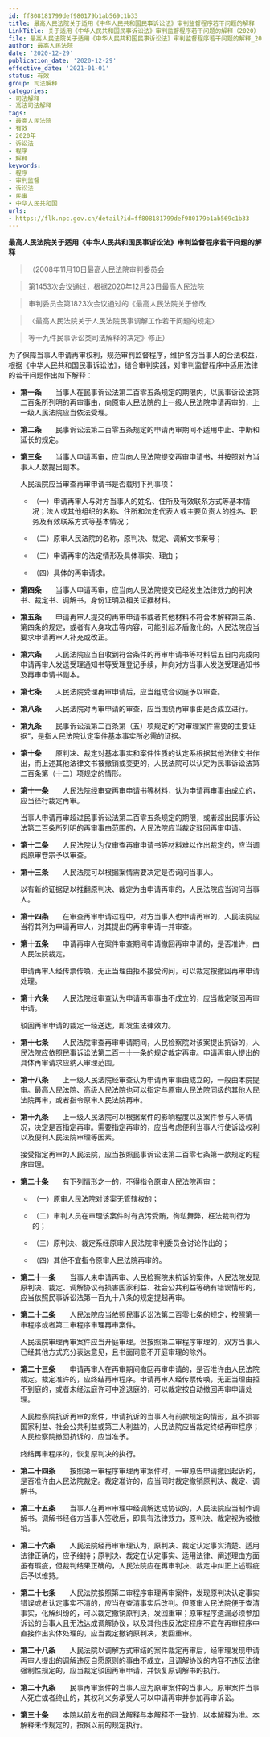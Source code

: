```yaml
---
id: ff808181799def980179b1ab569c1b33
title: 最高人民法院关于适用《中华人民共和国民事诉讼法》审判监督程序若干问题的解释
LinkTitle: 关于适用《中华人民共和国民事诉讼法》审判监督程序若干问题的解释（2020）
file: 最高人民法院关于适用《中华人民共和国民事诉讼法》审判监督程序若干问题的解释_20201229_ff808181799def980179b1ab569c1b33.doc
author: 最高人民法院
date: '2020-12-29'
publication_date: '2020-12-29'
effective_date: '2021-01-01'
status: 有效
group: 司法解释
categories:
- 司法解释
- 高法司法解释
tags:
- 最高人民法院
- 有效
- 2020年
- 诉讼法
- 程序
- 解释
keywords:
- 程序
- 审判监督
- 诉讼法
- 民事
- 中华人民共和国
urls:
- https://flk.npc.gov.cn/detail?id=ff808181799def980179b1ab569c1b33
---
```


**最高人民法院关于适用《中华人民共和国民事诉讼法》审判监督程序若干问题的解释**

> （2008年11月10日最高人民法院审判委员会

> 第1453次会议通过，根据2020年12月23日最高人民法院

> 审判委员会第1823次会议通过的《最高人民法院关于修改

> 〈最高人民法院关于人民法院民事调解工作若干问题的规定〉

> 等十九件民事诉讼类司法解释的决定》修正）

为了保障当事人申请再审权利，规范审判监督程序，维护各方当事人的合法权益，根据《中华人民共和国民事诉讼法》，结合审判实践，对审判监督程序中适用法律的若干问题作出如下解释：

- **第一条**　　当事人在民事诉讼法第二百零五条规定的期限内，以民事诉讼法第二百条所列明的再审事由，向原审人民法院的上一级人民法院申请再审的，上一级人民法院应当依法受理。

- **第二条**　　民事诉讼法第二百零五条规定的申请再审期间不适用中止、中断和延长的规定。

- **第三条**　　当事人申请再审，应当向人民法院提交再审申请书，并按照对方当事人人数提出副本。

  人民法院应当审查再审申请书是否载明下列事项：

  - （一）申请再审人与对方当事人的姓名、住所及有效联系方式等基本情况；法人或其他组织的名称、住所和法定代表人或主要负责人的姓名、职务及有效联系方式等基本情况；

  - （二）原审人民法院的名称，原判决、裁定、调解文书案号；

  - （三）申请再审的法定情形及具体事实、理由；

  - （四）具体的再审请求。

- **第四条**　　当事人申请再审，应当向人民法院提交已经发生法律效力的判决书、裁定书、调解书，身份证明及相关证据材料。

- **第五条**　　申请再审人提交的再审申请书或者其他材料不符合本解释第三条、第四条的规定，或者有人身攻击等内容，可能引起矛盾激化的，人民法院应当要求申请再审人补充或改正。

- **第六条**　　人民法院应当自收到符合条件的再审申请书等材料后五日内完成向申请再审人发送受理通知书等受理登记手续，并向对方当事人发送受理通知书及再审申请书副本。

- **第七条**　　人民法院受理再审申请后，应当组成合议庭予以审查。

- **第八条**　　人民法院对再审申请的审查，应当围绕再审事由是否成立进行。

- **第九条**　　民事诉讼法第二百条第（五）项规定的“对审理案件需要的主要证据”，是指人民法院认定案件基本事实所必需的证据。

- **第十条**　　原判决、裁定对基本事实和案件性质的认定系根据其他法律文书作出，而上述其他法律文书被撤销或变更的，人民法院可以认定为民事诉讼法第二百条第（十二）项规定的情形。

- **第十一条**　　人民法院经审查再审申请书等材料，认为申请再审事由成立的，应当径行裁定再审。

  当事人申请再审超过民事诉讼法第二百零五条规定的期限，或者超出民事诉讼法第二百条所列明的再审事由范围的，人民法院应当裁定驳回再审申请。

- **第十二条**　　人民法院认为仅审查再审申请书等材料难以作出裁定的，应当调阅原审卷宗予以审查。

- **第十三条**　　人民法院可以根据案情需要决定是否询问当事人。

  以有新的证据足以推翻原判决、裁定为由申请再审的，人民法院应当询问当事人。

- **第十四条**　　在审查再审申请过程中，对方当事人也申请再审的，人民法院应当将其列为申请再审人，对其提出的再审申请一并审查。

- **第十五条**　　申请再审人在案件审查期间申请撤回再审申请的，是否准许，由人民法院裁定。

  申请再审人经传票传唤，无正当理由拒不接受询问，可以裁定按撤回再审申请处理。

- **第十六条**　　人民法院经审查认为申请再审事由不成立的，应当裁定驳回再审申请。

  驳回再审申请的裁定一经送达，即发生法律效力。

- **第十七条**　　人民法院审查再审申请期间，人民检察院对该案提出抗诉的，人民法院应依照民事诉讼法第二百一十一条的规定裁定再审。申请再审人提出的具体再审请求应纳入审理范围。

- **第十八条**　　上一级人民法院经审查认为申请再审事由成立的，一般由本院提审。最高人民法院、高级人民法院也可以指定与原审人民法院同级的其他人民法院再审，或者指令原审人民法院再审。

- **第十九条**　　上一级人民法院可以根据案件的影响程度以及案件参与人等情况，决定是否指定再审。需要指定再审的，应当考虑便利当事人行使诉讼权利以及便利人民法院审理等因素。

  接受指定再审的人民法院，应当按照民事诉讼法第二百零七条第一款规定的程序审理。

- **第二十条**　　有下列情形之一的，不得指令原审人民法院再审：

  - （一）原审人民法院对该案无管辖权的；

  - （二）审判人员在审理该案件时有贪污受贿，徇私舞弊，枉法裁判行为的；

  - （三）原判决、裁定系经原审人民法院审判委员会讨论作出的；

  - （四）其他不宜指令原审人民法院再审的。

- **第二十一条**　　当事人未申请再审、人民检察院未抗诉的案件，人民法院发现原判决、裁定、调解协议有损害国家利益、社会公共利益等确有错误情形的，应当依照民事诉讼法第一百九十八条的规定提起再审。

- **第二十二条**　　人民法院应当依照民事诉讼法第二百零七条的规定，按照第一审程序或者第二审程序审理再审案件。

  人民法院审理再审案件应当开庭审理。但按照第二审程序审理的，双方当事人已经其他方式充分表达意见，且书面同意不开庭审理的除外。

- **第二十三条**　　申请再审人在再审期间撤回再审申请的，是否准许由人民法院裁定。裁定准许的，应终结再审程序。申请再审人经传票传唤，无正当理由拒不到庭的，或者未经法庭许可中途退庭的，可以裁定按自动撤回再审申请处理。

  人民检察院抗诉再审的案件，申请抗诉的当事人有前款规定的情形，且不损害国家利益、社会公共利益或第三人利益的，人民法院应当裁定终结再审程序；人民检察院撤回抗诉的，应当准予。

  终结再审程序的，恢复原判决的执行。

- **第二十四条**　　按照第一审程序审理再审案件时，一审原告申请撤回起诉的，是否准许由人民法院裁定。裁定准许的，应当同时裁定撤销原判决、裁定、调解书。

- **第二十五条**　　当事人在再审审理中经调解达成协议的，人民法院应当制作调解书。调解书经各方当事人签收后，即具有法律效力，原判决、裁定视为被撤销。

- **第二十六条**　　人民法院经再审审理认为，原判决、裁定认定事实清楚、适用法律正确的，应予维持；原判决、裁定在认定事实、适用法律、阐述理由方面虽有瑕疵，但裁判结果正确的，人民法院应在再审判决、裁定中纠正上述瑕疵后予以维持。

- **第二十七条**　　人民法院按照第二审程序审理再审案件，发现原判决认定事实错误或者认定事实不清的，应当在查清事实后改判。但原审人民法院便于查清事实，化解纠纷的，可以裁定撤销原判决，发回重审；原审程序遗漏必须参加诉讼的当事人且无法达成调解协议，以及其他违反法定程序不宜在再审程序中直接作出实体处理的，应当裁定撤销原判决，发回重审。

- **第二十八条**　　人民法院以调解方式审结的案件裁定再审后，经审理发现申请再审人提出的调解违反自愿原则的事由不成立，且调解协议的内容不违反法律强制性规定的，应当裁定驳回再审申请，并恢复原调解书的执行。

- **第二十九条**　　民事再审案件的当事人应为原审案件的当事人。原审案件当事人死亡或者终止的，其权利义务承受人可以申请再审并参加再审诉讼。

- **第三十条**　　本院以前发布的司法解释与本解释不一致的，以本解释为准。本解释未作规定的，按照以前的规定执行。
